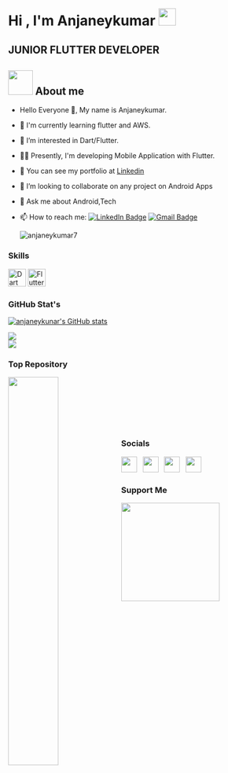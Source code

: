 
<h1>Hi , I'm Anjaneykumar <img src="https://media.giphy.com/media/hvRJCLFzcasrR4ia7z/giphy.gif" width="35"></h1>
<h2>  JUNIOR FLUTTER DEVELOPER </h2>

## <img src = "https://user-images.githubusercontent.com/63050133/156777293-72a6e681-2582-4a9d-ad92-09d1181d47c7.gif" width = 50px height = 50px>  About me

- Hello Everyone 👋, My name is Anjaneykumar.<br>
- 🌱 I'm  currently learning flutter and AWS.<br>
- 🔆 I’m interested in Dart/Flutter.<br>
- 👨‍💻 Presently, I'm developing  Mobile Application with Flutter.
- 👀 You can see my portfolio at [Linkedin](http://www.linkedin.com/in/anjaneykumar7)<br>
- 👬 I’m looking to collaborate on any project on Android Apps
- 💬 Ask me about Android,Tech
- 📫 How to reach me:
   [![LinkedIn Badge](https://img.shields.io/badge/-Anjaneykumar-%230077B5?style=flat&logo=Linkedin&logoColor=white)](https://www.linkedin.com/in/anjaneykumar7/)
  [![Gmail Badge](https://img.shields.io/badge/-anjaneykumar@gmail.com-%23D44638?style=flat&logo=Gmail&logoColor=white)](mailto:anjaneykumar02@gmail.com)

    <img src="https://komarev.com/ghpvc/?username=anjaneykumar7&label=Profile%20views&color=8042fc&style=plastic" alt="anjaneykumar7" /> 

### Skills

<p align="left">
<a href="https://dart.dev/" target="_blank" rel="noreferrer"><img src="https://raw.githubusercontent.com/danielcranney/readme-generator/main/public/icons/skills/dart-colored.svg" width="36" height="36" alt="Dart" /></a>
<a href="https://flutter.dev/" target="_blank" rel="noreferrer"><img src="https://raw.githubusercontent.com/danielcranney/readme-generator/main/public/icons/skills/flutter-colored.svg" width="36" height="36" alt="Flutter" /></a>
</p>

### GitHub Stat's
<a href="http://www.github.com/anjaneykumar7"><img src="https://github-readme-stats.vercel.app/api?username=anjaneykumar7&show_icons=true&hide=&count_private=true&title_color=8042fc&text_color=ffffff&icon_color=8042fc&bg_color=000000&hide_border=true&show_icons=true" alt="anjaneykunar's GitHub stats" /></a>

![](https://github-readme-streak-stats.herokuapp.com/?user=anjaneykumar7&theme=default&hide_border=false)<br/>
![](https://github-readme-stats.vercel.app/api/top-langs/?username=anjaneykumar7&theme=default&hide_border=false&include_all_commits=true&count_private=true&layout=compact)



### Top Repository
<div width="100%" align="center"><a href="https://github.com/anjaneykumar7/socialx" align="left"><img align="left" width="45%" src="https://github-readme-stats.vercel.app/api/pin/?username=anjaneykumar7&repo=socialx&title_color=8042fc&text_color=ffffff&icon_color=8042fc&bg_color=000000&hide_border=true&locale=en" /></a></div><br /><br /><br /><br /><br /><br />

### Socials
<p align="left"> 
<a href="http://www.instagram.com/anjaneykunar7" target="_blank" rel="noreferrer"><img src="https://raw.githubusercontent.com/danielcranney/readme-generator/main/public/icons/socials/instagram.svg" width="32" height="32" /></a>
&nbsp;
<a href="https://www.youtube.com/@anjaneykumar7" target="_blank" rel="noreferrer"><img src="https://raw.githubusercontent.com/danielcranney/readme-generator/main/public/icons/socials/youtube.svg" width="32" height="32" /></a>
&nbsp;
<a href="https://linkedin.com/in/anjaneykumar7" target="_blank" rel="noreferrer"><img src="https://raw.githubusercontent.com/danielcranney/readme-generator/main/public/icons/socials/linkedin.svg" width="32" height="32" /></a>
&nbsp;
<a href="https://www.github.com/anjaneykumar7" target="_blank" rel="noreferrer"><img src="https://raw.githubusercontent.com/danielcranney/readme-generator/main/public/icons/socials/github.svg" width="32" height="32" /></a>
</p>


### Support Me
<a href="https://www.buymeacoffee.com/anjaneykumar7"><img src="https://cdn.buymeacoffee.com/buttons/v2/default-yellow.png" width="200" /></a>




 








<!---
anjaneykumar7/anjaneykumar7 is a ✨ special ✨ repository because its `README.md` (this file) appears on your GitHub profile.
You can click the Preview link to take a look at your changes.
--->
